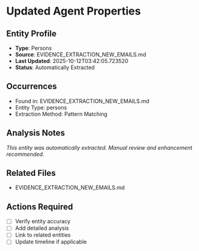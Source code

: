 # Updated Agent Properties

## Entity Profile
- **Type**: Persons
- **Source**: EVIDENCE_EXTRACTION_NEW_EMAILS.md
- **Last Updated**: 2025-10-12T03:42:05.723520
- **Status**: Automatically Extracted

## Occurrences
- Found in: EVIDENCE_EXTRACTION_NEW_EMAILS.md
- Entity Type: persons
- Extraction Method: Pattern Matching

## Analysis Notes
*This entity was automatically extracted. Manual review and enhancement recommended.*

## Related Files
- EVIDENCE_EXTRACTION_NEW_EMAILS.md

## Actions Required
- [ ] Verify entity accuracy
- [ ] Add detailed analysis
- [ ] Link to related entities
- [ ] Update timeline if applicable
